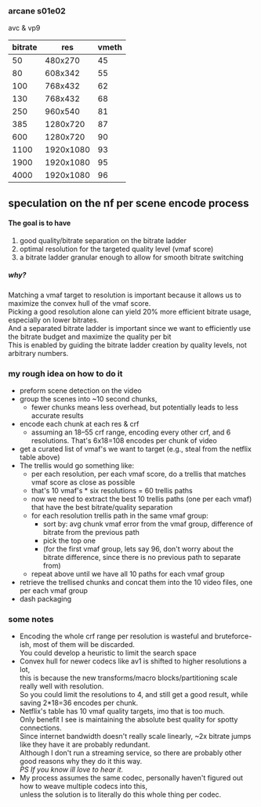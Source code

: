 ### arcane s01e02

avc & vp9

| bitrate | res       | vmeth |
|---------|-----------|-------|
| 50      | 480x270   | 45    |
| 80      | 608x342   | 55    |
| 100     | 768x432   | 62    |
| 130     | 768x432   | 68    |
| 250     | 960x540   | 81    |
| 385     | 1280x720  | 87    |
| 600     | 1280x720  | 90    |
| 1100    | 1920x1080 | 93    |
| 1900    | 1920x1080 | 95    |
| 4000    | 1920x1080 | 96    |

## speculation on the nf per scene encode process

#### The goal is to have

1. good quality/bitrate separation on the bitrate ladder
2. optimal resolution for the targeted quality level (vmaf score)
3. a bitrate ladder granular enough to allow for smooth bitrate switching

##### why?

Matching a vmaf target to resolution is important because it allows us to maximize the convex hull of the vmaf score.
<Br>
Picking a good resolution alone can yield 20% more efficient bitrate usage, especially on lower bitrates.
<Br>
And a separated bitrate ladder is important
since we want to efficiently use the bitrate budget and maximize the quality per bit
<Br>
This is enabled by guiding the bitrate ladder creation by quality levels, not arbitrary numbers.

### my rough idea on how to do it

- preform scene detection on the video
- group the scenes into ~10 second chunks,
    - fewer chunks means less overhead, but potentially leads to less accurate results
- encode each chunk at each res & crf
    - assuming an 18–55 crf range, encoding every other crf, and 6 resolutions.
      That's 6x18=108 encodes per chunk of
      video
- get a curated list of vmaf's we want to target (e.g., steal from the netflix table above)
- The trellis would go something like:
    - per each resolution, per each vmaf score, do a trellis that matches vmaf score as close as possible
    - that's 10 vmaf's * six resolutions = 60 trellis paths
    - now we need to extract the best 10 trellis paths (one per each vmaf) that have the best bitrate/quality separation
    - for each resolution trellis path in the same vmaf group:
        - sort by: avg chunk vmaf error from the vmaf group, difference of bitrate from the previous path
        - pick the top one
        - (for the first vmaf group, lets say 96, don't worry about the bitrate difference, since there is no previous
          path to separate from)
    - repeat above until we have all 10 paths for each vmaf group
- retrieve the trellised chunks and concat them into the 10 video files, one per each vmaf group
- dash packaging

### some notes

- Encoding the whole crf range per resolution is wasteful and bruteforce-ish, most of them will be discarded.
  <Br>
  You could develop a heuristic to limit the search space
- Convex hull for newer codecs like av1 is shifted to higher resolutions a lot,
  <Br>
  this is because the new transforms/macro blocks/partitioning scale really well with resolution.
  <Br>
  So you could limit the resolutions to 4, and still get a good result, while saving 2*18=36 encodes per chunk.
- Netflix's table has 10 vmaf quality targets, imo that is too much.
  <Br>
  Only benefit I see is maintaining the absolute best quality for spotty connections.
  <Br>
  Since internet bandwidth doesn't really scale linearly,
  ~2x bitrate jumps like they have it are probably redundant.
  <Br>
  Although I don't run a streaming service, so there are probably other good reasons why they do it this way.
  <Br>
  _PS If you know ill love to hear it._
- My process assumes the same codec, personally haven't figured out how to weave multiple codecs into this,
  <Br>
  unless the solution is to literally do this whole thing per codec.